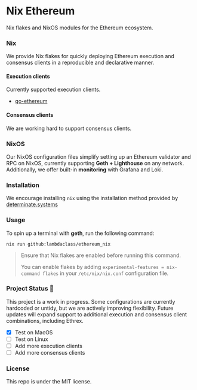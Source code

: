 # Nix Ethereum
Nix flakes and NixOS modules for the Ethereum ecosystem.

### Nix
We provide Nix flakes for quickly deploying Ethereum execution and consensus clients in a reproducible and declarative manner.

#### Execution clients
Currently supported execution clients.
- [go-ethereum](https://github.com/ethereum/go-ethereum)

#### Consensus clients
We are working hard to support consensus clients.

### NixOS
Our NixOS configuration files simplify setting up an Ethereum validator and RPC on NixOS, currently supporting **Geth + Lighthouse** on any network. Additionally, we offer built-in **monitoring** with Grafana and Loki.

### Installation
We encourage installing `nix` using the installation method provided by [determinate.systems](https://determinate.systems/posts/determinate-nix-installer)

### Usage
To spin up a terminal with **geth**, run the following command:
```
nix run github:lambdaclass/ethereum_nix
```
> Ensure that Nix flakes are enabled before running this command. 
>
> You can enable flakes by adding `experimental-features = nix-command flakes` in your `/etc/nix/nix.conf` configuration file.

### Project Status 🚧
This project is a work in progress. Some configurations are currently hardcoded or untidy, but we are actively improving flexibility. 
Future updates will expand support to additional execution and consensus client combinations, including Ethrex.

- [x] Test on MacOS
- [ ] Test on Linux
- [ ] Add more execution clients
- [ ] Add more consensus clients

### License
This repo is under the MIT license.
